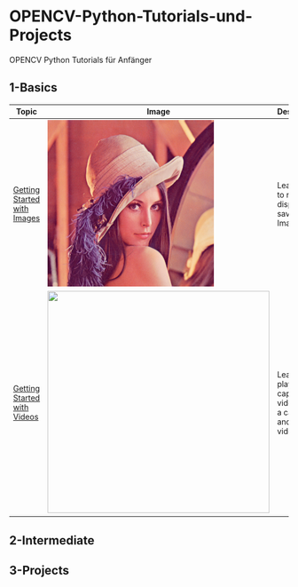 # OPENCV-Python-Tutorials-und-Projects
OPENCV Python Tutorials für Anfänger

## 1-Basics 
|  Topic        |  Image        |  Description      | 
|  ------------ | ------------  | ------------      |
|[Getting Started with Images](https://github.com/ELMehdiNaor/OPENCV-Python-Tutorials-und-Projekte/blob/main/Basics/Read_Display_Write_Image.py)|<img src="https://github.com/ELMehdiNaor/OPENCV-Python-Tutorials-und-Projekte/blob/main/Resources/lena.png" width="300" height="300">|Learn how to read, display and save an Image|
|[Getting Started with Videos]()|<img src="https://github.com/ELMehdiNaor/OPENCV-Python-Tutorials-und-Projekte/blob/main/Resources/testVideo.mp4" width="400"  height="400">|Learn to play videos, capture videos from a camera, and write videos|

 
## 2-Intermediate 

## 3-Projects 
